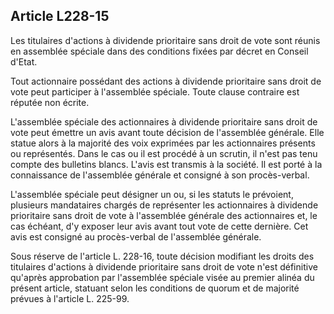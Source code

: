 Article L228-15
----
Les titulaires d'actions à dividende prioritaire sans droit de vote sont réunis
en assemblée spéciale dans des conditions fixées par décret en Conseil d'Etat.

Tout actionnaire possédant des actions à dividende prioritaire sans droit de
vote peut participer à l'assemblée spéciale. Toute clause contraire est réputée
non écrite.

L'assemblée spéciale des actionnaires à dividende prioritaire sans droit de vote
peut émettre un avis avant toute décision de l'assemblée générale. Elle statue
alors à la majorité des voix exprimées par les actionnaires présents ou
représentés. Dans le cas ou il est procédé à un scrutin, il n'est pas tenu
compte des bulletins blancs. L'avis est transmis à la société. Il est porté à la
connaissance de l'assemblée générale et consigné à son procès-verbal.

L'assemblée spéciale peut désigner un ou, si les statuts le prévoient, plusieurs
mandataires chargés de représenter les actionnaires à dividende prioritaire sans
droit de vote à l'assemblée générale des actionnaires et, le cas échéant, d'y
exposer leur avis avant tout vote de cette dernière. Cet avis est consigné au
procès-verbal de l'assemblée générale.

Sous réserve de l'article L. 228-16, toute décision modifiant les droits des
titulaires d'actions à dividende prioritaire sans droit de vote n'est définitive
qu'après approbation par l'assemblée spéciale visée au premier alinéa du présent
article, statuant selon les conditions de quorum et de majorité prévues à
l'article L. 225-99.
